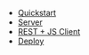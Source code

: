 * [Quickstart](README.md)
* [Server](/platform/Documentation.md)
* [REST + JS Client](/sdk/Documentation.md)
* [Deploy](/platform/Documentation.md?id=deploy)